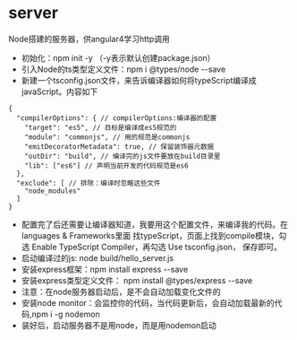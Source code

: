 # server
Node搭建的服务器，供angular4学习http调用

- 初始化：npm init -y  （-y表示默认创建package.json）
- 引入Node的ts类型定义文件：npm i @types/node --save
- 新建一个tsconfig.json文件，来告诉编译器如何将typeScript编译成javaScript。内容如下
```
{
  "compilerOptions": { // compilerOptions:编译器的配置
    "target": "es5", // 目标是编译成es5规范的
    "module": "commonjs", // 用的规范是commonjs
    "emitDecoratorMetadata": true, // 保留装饰器元数据
    "outDir": "build", // 编译完的js文件要放在build目录里
    "lib": ["es6"] // 声明当前开发的代码规范是es6
  },
  "exclude": [ // 排除：编译时忽略这些文件
    "node_modules"
  ]
}
```
- 配置完了后还需要让编译器知道，我要用这个配置文件，来编译我的代码。在languages & Frameworks里面
找typeScript，页面上找到compile模块，勾选  Enable TypeScript Compiler，再勾选 Use tsconfig.json，
保存即可。
- 启动编译过的js: node build/hello_server.js
- 安装express框架：npm install express --save
- 安装express类型定义文件： npm install @types/express --save
- 注意：在node服务器启动后，是不会自动加载变化文件的
- 安装node monitor：会监控你的代码，当代码更新后，会自动加载最新的代码,npm i -g nodemon
- 装好后，启动服务器不是用node，而是用nodemon启动

